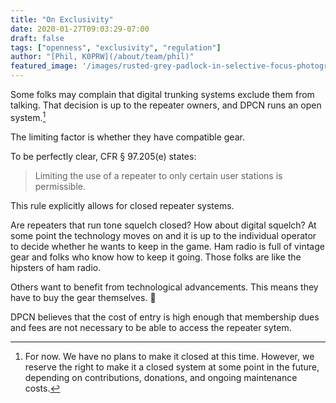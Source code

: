 ```yaml
---
title: "On Exclusivity"
date: 2020-01-27T09:03:29-07:00
draft: false
tags: ["openness", "exclusivity", "regulation"]
author: "[Phil, K0PRW](/about/team/phil)"
featured_image: '/images/rusted-grey-padlock-in-selective-focus-photography-912005.jpg'
---
```


Some folks may complain that digital trunking systems exclude them from talking. That decision is up to the repeater owners, and DPCN runs an open system.[^1]

The limiting factor is whether they have compatible gear.

<!--more-->

To be perfectly clear, CFR § 97.205(e) states:

> Limiting the use of a repeater to only certain user stations is permissible.

This rule explicitly allows for closed repeater systems.

Are repeaters that run tone squelch closed? How about digital squelch? At some point the technology moves on and it is up to the individual operator to decide whether he wants to keep in the game. Ham radio is full of vintage gear and folks who know how to keep it going. Those folks are like the hipsters of ham radio.

Others want to benefit from technological advancements. This means they have to buy the gear themselves. 🤑

DPCN believes that the cost of entry is high enough that membership dues and fees are not necessary to be able to access the repeater sytem.

[^1]: For now. We have no plans to make it closed at this time. However, we reserve the right to make it a closed system at some point in the future, depending on contributions, donations, and ongoing maintenance costs.